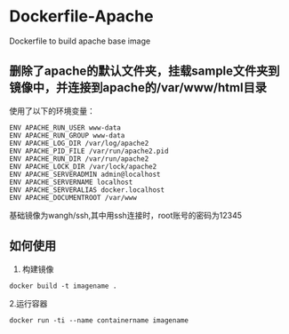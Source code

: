 # Dockerfile-Apache
Dockerfile to build apache base image

删除了apache的默认文件夹，挂载sample文件夹到镜像中，并连接到apache的/var/www/html目录
-------------
使用了以下的环境变量：
```
ENV APACHE_RUN_USER www-data
ENV APACHE_RUN_GROUP www-data
ENV APACHE_LOG_DIR /var/log/apache2
ENV APACHE_PID_FILE /var/run/apache2.pid
ENV APACHE_RUN_DIR /var/run/apache2
ENV APACHE_LOCK_DIR /var/lock/apache2
ENV APACHE_SERVERADMIN admin@localhost
ENV APACHE_SERVERNAME localhost
ENV APACHE_SERVERALIAS docker.localhost
ENV APACHE_DOCUMENTROOT /var/www
```

基础镜像为wangh/ssh,其中用ssh连接时，root账号的密码为12345

## 如何使用 ##
1. 构建镜像

```
docker build -t imagename .
```

2.运行容器
```
docker run -ti --name containername imagename
```

